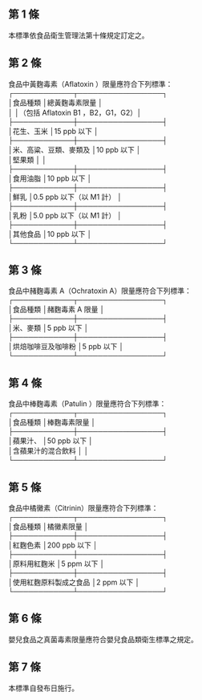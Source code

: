 第 1 條
-------
本標準依食品衛生管理法第十條規定訂定之。

第 2 條
-------
食品中黃麴毒素（Aflatoxin ）限量應符合下列標準：  
┌────────────┬─────────────────┐  
│食品種類                │總黃麴毒素限量                    │  
│                        │（包括 Aflatoxin B1 ，B2，G1，G2）│  
├────────────┼─────────────────┤  
│花生、玉米              │15 ppb  以下                      │  
├────────────┼─────────────────┤  
│米、高粱、豆類、麥類及  │10 ppb  以下                      │  
│堅果類                  │                                  │  
├────────────┼─────────────────┤  
│食用油脂                │10 ppb  以下                      │  
├────────────┼─────────────────┤  
│鮮乳                    │0.5 ppb 以下（以 M1 計）          │  
├────────────┼─────────────────┤  
│乳粉                    │5.0 ppb 以下（以 M1 計）          │  
├────────────┼─────────────────┤  
│其他食品                │10 ppb  以下                      │  
└────────────┴─────────────────┘

第 3 條
-------
食品中赭麴毒素 A（Ochratoxin A）限量應符合下列標準：  
┌────────────┬─────────────────┐  
│食品種類                │赭麴毒素 A  限量                  │  
├────────────┼─────────────────┤  
│米、麥類                │5 ppb 以下                        │  
├────────────┼─────────────────┤  
│烘焙咖啡豆及咖啡粉      │5 ppb 以下                        │  
└────────────┴─────────────────┘

第 4 條
-------
食品中棒麴毒素（Patulin ）限量應符合下列標準：  
┌────────────┬─────────────────┐  
│食品種類                │棒麴毒素限量                      │  
├────────────┼─────────────────┤  
│蘋果汁、                │50 ppb  以下                      │  
│含蘋果汁的混合飲料      │                                  │  
└────────────┴─────────────────┘

第 5 條
-------
食品中橘黴素（Citrinin）限量應符合下列標準：   
┌────────────┬─────────────────┐  
│食品種類                │橘黴素限量                        │  
├────────────┼─────────────────┤  
│紅麴色素                │200 ppb 以下                      │  
├────────────┼─────────────────┤  
│原料用紅麴米            │5 ppm 以下                        │  
├────────────┼─────────────────┤  
│使用紅麴原料製成之食品  │2 ppm 以下                        │  
└────────────┴─────────────────┘

第 6 條
-------
嬰兒食品之真菌毒素限量應符合嬰兒食品類衛生標準之規定。

第 7 條
-------
本標準自發布日施行。

